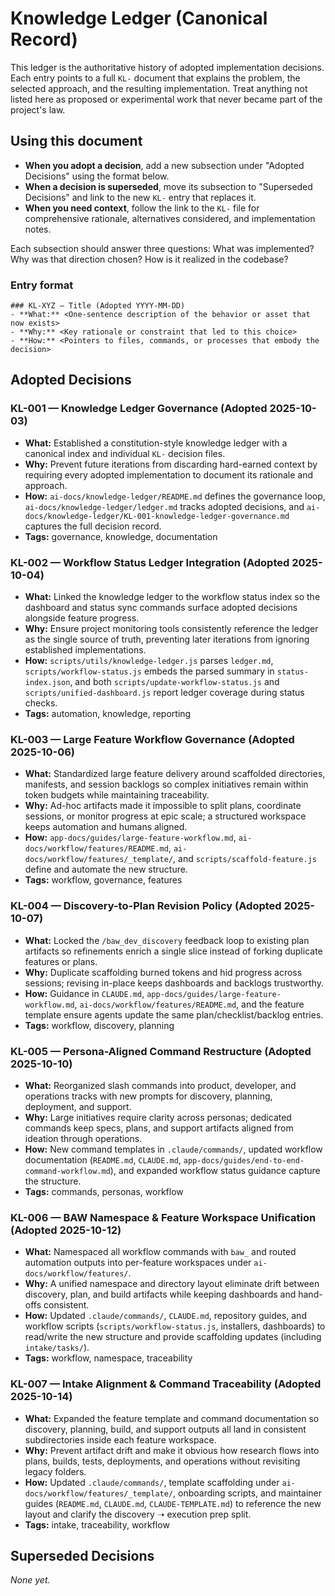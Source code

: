 # Knowledge Ledger (Canonical Record)

This ledger is the authoritative history of adopted implementation decisions. Each entry points to a full `KL-` document that explains the problem, the selected approach, and the resulting implementation. Treat anything not listed here as proposed or experimental work that never became part of the project's law.

## Using this document

- **When you adopt a decision**, add a new subsection under "Adopted Decisions" using the format below.
- **When a decision is superseded**, move its subsection to "Superseded Decisions" and link to the new `KL-` entry that replaces it.
- **When you need context**, follow the link to the `KL-` file for comprehensive rationale, alternatives considered, and implementation notes.

Each subsection should answer three questions: What was implemented? Why was that direction chosen? How is it realized in the codebase?

### Entry format

```
### KL-XYZ — Title (Adopted YYYY-MM-DD)
- **What:** <One-sentence description of the behavior or asset that now exists>
- **Why:** <Key rationale or constraint that led to this choice>
- **How:** <Pointers to files, commands, or processes that embody the decision>
```

## Adopted Decisions

### KL-001 — Knowledge Ledger Governance (Adopted 2025-10-03)
- **What:** Established a constitution-style knowledge ledger with a canonical index and individual `KL-` decision files.
- **Why:** Prevent future iterations from discarding hard-earned context by requiring every adopted implementation to document its rationale and approach.
- **How:** `ai-docs/knowledge-ledger/README.md` defines the governance loop, `ai-docs/knowledge-ledger/ledger.md` tracks adopted decisions, and `ai-docs/knowledge-ledger/KL-001-knowledge-ledger-governance.md` captures the full decision record.
- **Tags:** governance, knowledge, documentation

### KL-002 — Workflow Status Ledger Integration (Adopted 2025-10-04)
- **What:** Linked the knowledge ledger to the workflow status index so the dashboard and status sync commands surface adopted decisions alongside feature progress.
- **Why:** Ensure project monitoring tools consistently reference the ledger as the single source of truth, preventing later iterations from ignoring established implementations.
- **How:** `scripts/utils/knowledge-ledger.js` parses `ledger.md`, `scripts/workflow-status.js` embeds the parsed summary in `status-index.json`, and both `scripts/update-workflow-status.js` and `scripts/unified-dashboard.js` report ledger coverage during status checks.
- **Tags:** automation, knowledge, reporting

### KL-003 — Large Feature Workflow Governance (Adopted 2025-10-06)
- **What:** Standardized large feature delivery around scaffolded directories, manifests, and session backlogs so complex initiatives remain within token budgets while maintaining traceability.
- **Why:** Ad-hoc artifacts made it impossible to split plans, coordinate sessions, or monitor progress at epic scale; a structured workspace keeps automation and humans aligned.
- **How:** `app-docs/guides/large-feature-workflow.md`, `ai-docs/workflow/features/README.md`, `ai-docs/workflow/features/_template/`, and `scripts/scaffold-feature.js` define and automate the new structure.
- **Tags:** workflow, governance, features

### KL-004 — Discovery-to-Plan Revision Policy (Adopted 2025-10-07)
- **What:** Locked the `/baw_dev_discovery` feedback loop to existing plan artifacts so refinements enrich a single slice instead of forking duplicate features or plans.
- **Why:** Duplicate scaffolding burned tokens and hid progress across sessions; revising in-place keeps dashboards and backlogs trustworthy.
- **How:** Guidance in `CLAUDE.md`, `app-docs/guides/large-feature-workflow.md`, `ai-docs/workflow/features/README.md`, and the feature template ensure agents update the same plan/checklist/backlog entries.
- **Tags:** workflow, discovery, planning

### KL-005 — Persona-Aligned Command Restructure (Adopted 2025-10-10)
- **What:** Reorganized slash commands into product, developer, and operations tracks with new prompts for discovery, planning, deployment, and support.
- **Why:** Large initiatives require clarity across personas; dedicated commands keep specs, plans, and support artifacts aligned from ideation through operations.
- **How:** New command templates in `.claude/commands/`, updated workflow documentation (`README.md`, `CLAUDE.md`, `app-docs/guides/end-to-end-command-workflow.md`), and expanded workflow status guidance capture the structure.
- **Tags:** commands, personas, workflow

### KL-006 — BAW Namespace & Feature Workspace Unification (Adopted 2025-10-12)
- **What:** Namespaced all workflow commands with `baw_` and routed automation outputs into per-feature workspaces under `ai-docs/workflow/features/`.
- **Why:** A unified namespace and directory layout eliminate drift between discovery, plan, and build artifacts while keeping dashboards and hand-offs consistent.
- **How:** Updated `.claude/commands/`, `CLAUDE.md`, repository guides, and workflow scripts (`scripts/workflow-status.js`, installers, dashboards) to read/write the new structure and provide scaffolding updates (including `intake/tasks/`).
- **Tags:** workflow, namespace, traceability

### KL-007 — Intake Alignment & Command Traceability (Adopted 2025-10-14)
- **What:** Expanded the feature template and command documentation so discovery, planning, build, and support outputs all land in consistent subdirectories inside each feature workspace.
- **Why:** Prevent artifact drift and make it obvious how research flows into plans, builds, tests, deployments, and operations without revisiting legacy folders.
- **How:** Updated `.claude/commands/`, template scaffolding under `ai-docs/workflow/features/_template/`, onboarding scripts, and maintainer guides (`README.md`, `CLAUDE.md`, `CLAUDE-TEMPLATE.md`) to reference the new layout and clarify the discovery ➝ execution prep split.
- **Tags:** intake, traceability, workflow

## Superseded Decisions

_None yet._
